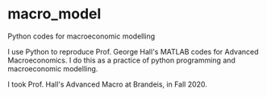 # macro_model
Python codes for macroeconomic modelling

I use Python to reproduce Prof. George Hall's MATLAB codes for Advanced Macroeconomics. I do this as a practice of python programming and macroeconomic modelling.

I took Prof. Hall's Advanced Macro at Brandeis, in Fall 2020.

